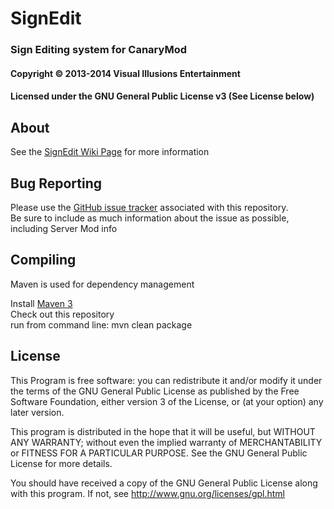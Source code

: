 ﻿# SignEdit #
### Sign Editing system for CanaryMod ###
#### Copyright &copy; 2013-2014 Visual Illusions Entertainment ####
#### Licensed under the GNU General Public License v3 (See License below) ####

## About ##
See the [SignEdit Wiki Page](http://wiki.visualillusionsent.net/view/SignEdit) for more information

## Bug Reporting ##
Please use the [GitHub issue tracker](https://github.com/Visual-Illusions/SignEdit/issues) associated with this repository.<br/>
Be sure to include as much information about the issue as possible, including Server Mod info

## Compiling ##

Maven is used for dependency management

Install [Maven 3](http://maven.apache.org/download.html)<br/>
Check out this repository<br/>
run from command line: mvn clean package<br/>

## License ##

This Program is free software: you can redistribute it and/or modify
it under the terms of the GNU General Public License as published by
the Free Software Foundation, either version 3 of the License, or
(at your option) any later version.

This program is distributed in the hope that it will be useful,
but WITHOUT ANY WARRANTY; without even the implied warranty of
MERCHANTABILITY or FITNESS FOR A PARTICULAR PURPOSE.  See the
GNU General Public License for more details.

You should have received a copy of the GNU General Public License
along with this program.  If not, see http://www.gnu.org/licenses/gpl.html

